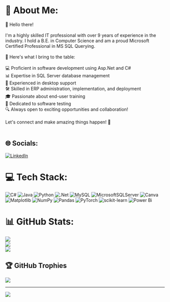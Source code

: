# 💫 About Me:
👋 Hello there!<br><br>I'm a highly skilled IT professional with over 9 years of experience in the industry. I hold a B.E. in Computer Science and am a proud Microsoft Certified Professional in MS SQL Querying.<br><br>🚀 Here's what I bring to the table:<br><br>💻 Proficient in software development using Asp.Net and C#<br>📊 Expertise in SQL Server database management<br>🔧 Experienced in desktop support<br>🛠️ Skilled in ERP administration, implementation, and deployment<br>🎓 Passionate about end-user training<br>🧪 Dedicated to software testing<br>🔍 Always open to exciting opportunities and collaboration!<br><br>Let's connect and make amazing things happen! 🌟<br><br>


## 🌐 Socials:
[![LinkedIn](https://img.shields.io/badge/LinkedIn-%230077B5.svg?logo=linkedin&logoColor=white)](https://linkedin.com/in/https://www.linkedin.com/in/prabakaran-jeyakodi-1668567b/) 

# 💻 Tech Stack:
![C#](https://img.shields.io/badge/c%23-%23239120.svg?style=flat-square&logo=csharp&logoColor=white) ![Java](https://img.shields.io/badge/java-%23ED8B00.svg?style=flat-square&logo=openjdk&logoColor=white) ![Python](https://img.shields.io/badge/python-3670A0?style=flat-square&logo=python&logoColor=ffdd54) ![.Net](https://img.shields.io/badge/.NET-5C2D91?style=flat-square&logo=.net&logoColor=white) ![MySQL](https://img.shields.io/badge/mysql-%2300000f.svg?style=flat-square&logo=mysql&logoColor=white) ![MicrosoftSQLServer](https://img.shields.io/badge/Microsoft%20SQL%20Server-CC2927?style=flat-square&logo=microsoft%20sql%20server&logoColor=white) ![Canva](https://img.shields.io/badge/Canva-%2300C4CC.svg?style=flat-square&logo=Canva&logoColor=white) ![Matplotlib](https://img.shields.io/badge/Matplotlib-%23ffffff.svg?style=flat-square&logo=Matplotlib&logoColor=black) ![NumPy](https://img.shields.io/badge/numpy-%23013243.svg?style=flat-square&logo=numpy&logoColor=white) ![Pandas](https://img.shields.io/badge/pandas-%23150458.svg?style=flat-square&logo=pandas&logoColor=white) ![PyTorch](https://img.shields.io/badge/PyTorch-%23EE4C2C.svg?style=flat-square&logo=PyTorch&logoColor=white) ![scikit-learn](https://img.shields.io/badge/scikit--learn-%23F7931E.svg?style=flat-square&logo=scikit-learn&logoColor=white) ![Power Bi](https://img.shields.io/badge/power_bi-F2C811?style=flat-square&logo=powerbi&logoColor=black)
# 📊 GitHub Stats:
![](https://github-readme-stats.vercel.app/api?username=JeyPrabakaran&theme=dark&hide_border=false&include_all_commits=false&count_private=false)<br/>
![](https://github-readme-streak-stats.herokuapp.com/?user=JeyPrabakaran&theme=dark&hide_border=false)<br/>
![](https://github-readme-stats.vercel.app/api/top-langs/?username=JeyPrabakaran&theme=dark&hide_border=false&include_all_commits=false&count_private=false&layout=compact)

## 🏆 GitHub Trophies
![](https://github-profile-trophy.vercel.app/?username=JeyPrabakaran&theme=radical&no-frame=false&no-bg=true&margin-w=4)

---
[![](https://visitcount.itsvg.in/api?id=JeyPrabakaran&icon=0&color=0)](https://visitcount.itsvg.in)

<!-- Proudly created with GPRM ( https://gprm.itsvg.in ) -->
